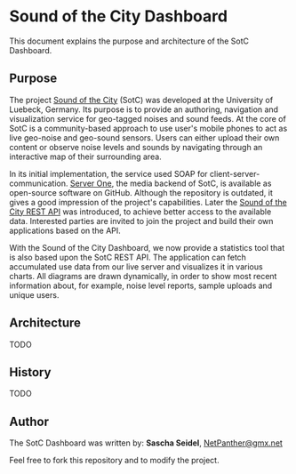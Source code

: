 # Sound of the City Dashboard

This document explains the purpose and architecture of the SotC Dashboard.

## Purpose

The project [Sound of the City](http://citysound.itm.uni-luebeck.de) (SotC) was developed at the University of Luebeck, Germany. Its purpose is to provide an authoring, navigation and visualization service for geo-tagged noises and sound feeds. At the core of SotC is a community-based approach to use user's mobile phones to act as live geo-noise and geo-sound sensors. Users can either upload their own content or observe noise levels and sounds by navigating through an interactive map of their surrounding area.

In its initial implementation, the service used SOAP for client-server-communication. [Server One](https://github.com/nepa/Server-One), the media backend of SotC, is available as open-source software on GitHub. Although the repository is outdated, it gives a good impression of the project's capabilities. Later the [Sound of the City REST API](https://github.com/nepa/sotc-rest-api) was introduced, to achieve better access to the available data. Interested parties are invited to join the project and build their own applications based on the API.

With the Sound of the City Dashboard, we now provide a statistics tool that is also based upon the SotC REST API. The application can fetch accumulated use data from our live server and visualizes it in various charts. All diagrams are drawn dynamically, in order to show most recent information about, for example, noise level reports, sample uploads and unique users.

## Architecture

TODO

## History

TODO

## Author

The SotC Dashboard was written by: **Sascha Seidel**, NetPanther@gmx.net

Feel free to fork this repository and to modify the project.
